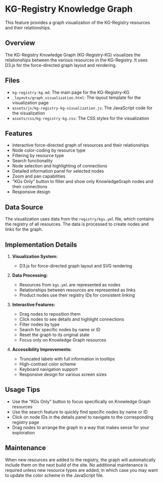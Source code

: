 # KG-Registry Knowledge Graph

This feature provides a graph visualization of the KG-Registry resources and their relationships.

## Overview

The KG-Registry Knowledge Graph (KG-Registry-KG) visualizes the relationships between the various resources in the KG-Registry. It uses D3.js for the force-directed graph layout and rendering.

## Files

- `kg-registry-kg.md`: The main page for the KG-Registry-KG
- `_layouts/graph_visualization.html`: The layout template for the visualization page
- `assets/js/kg-registry-kg-visualization.js`: The JavaScript code for the visualization
- `assets/css/kg-registry-kg.css`: The CSS styles for the visualization

## Features

- Interactive force-directed graph of resources and their relationships
- Node color-coding by resource type
- Filtering by resource type
- Search functionality
- Node selection and highlighting of connections
- Detailed information panel for selected nodes
- Zoom and pan capabilities
- "KGs Only" button to filter and show only KnowledgeGraph nodes and their connections
- Responsive design

## Data Source

The visualization uses data from the `registry/kgs.yml` file, which contains the registry of all resources. The data is processed to create nodes and links for the graph.

## Implementation Details

1. **Visualization System:**
   - D3.js for force-directed graph layout and SVG rendering

2. **Data Processing:**
   - Resources from `kgs.yml` are represented as nodes
   - Relationships between resources are represented as links
   - Product nodes use their registry IDs for consistent linking

3. **Interactive Features:**
   - Drag nodes to reposition them
   - Click nodes to see details and highlight connections
   - Filter nodes by type
   - Search for specific nodes by name or ID
   - Reset the graph to its original state
   - Focus only on Knowledge Graph resources

4. **Accessibility Improvements:**
   - Truncated labels with full information in tooltips
   - High-contrast color scheme
   - Keyboard navigation support
   - Responsive design for various screen sizes

## Usage Tips

- Use the "KGs Only" button to focus specifically on Knowledge Graph resources
- Use the search feature to quickly find specific nodes by name or ID
- Click on node IDs in the details panel to navigate to the corresponding registry page
- Drag nodes to arrange the graph in a way that makes sense for your exploration

## Maintenance

When new resources are added to the registry, the graph will automatically include them on the next build of the site. No additional maintenance is required unless new resource types are added, in which case you may want to update the color scheme in the JavaScript file.
